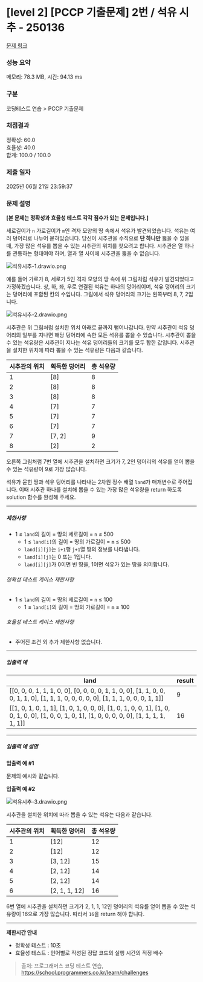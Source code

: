 # [level 2] [PCCP 기출문제] 2번 / 석유 시추 - 250136 

[문제 링크](https://school.programmers.co.kr/learn/courses/30/lessons/250136) 

### 성능 요약

메모리: 78.3 MB, 시간: 94.13 ms

### 구분

코딩테스트 연습 > PCCP 기출문제

### 채점결과

정확성: 60.0<br/>효율성: 40.0<br/>합계: 100.0 / 100.0

### 제출 일자

2025년 06월 21일 23:59:37

### 문제 설명

<p><strong>[본 문제는 정확성과 효율성 테스트 각각 점수가 있는 문제입니다.]</strong></p>

<p>세로길이가 <code>n</code> 가로길이가 <code>m</code>인 격자 모양의 땅 속에서 석유가 발견되었습니다. 석유는 여러 덩어리로 나누어 묻혀있습니다. 당신이 시추관을 수직으로 <strong>단 하나만</strong> 뚫을 수 있을 때, 가장 많은 석유를 뽑을 수 있는 시추관의 위치를 찾으려고 합니다. 시추관은 열 하나를 관통하는 형태여야 하며, 열과 열 사이에 시추관을 뚫을 수 없습니다.</p>

<p><img src="https://grepp-programmers.s3.ap-northeast-2.amazonaws.com/files/production/beb862a9-5382-4f61-adae-bd6e9503c014/%E1%84%89%E1%85%A5%E1%86%A8%E1%84%8B%E1%85%B2%E1%84%89%E1%85%B5%E1%84%8E%E1%85%AE-1.drawio.png" title="" alt="석유시추-1.drawio.png"></p>

<p>예를 들어 가로가 8, 세로가 5인 격자 모양의 땅 속에 위 그림처럼 석유가 발견되었다고 가정하겠습니다. 상, 하, 좌, 우로 연결된 석유는 하나의 덩어리이며, 석유 덩어리의 크기는 덩어리에 포함된 칸의 수입니다. 그림에서 석유 덩어리의 크기는 왼쪽부터 8, 7, 2입니다. </p>

<p><img src="https://grepp-programmers.s3.ap-northeast-2.amazonaws.com/files/production/0b10a9f6-6d98-44d6-a342-f984ea47315c/%E1%84%89%E1%85%A5%E1%86%A8%E1%84%8B%E1%85%B2%E1%84%89%E1%85%B5%E1%84%8E%E1%85%AE-2.drawio.png" title="" alt="석유시추-2.drawio.png"></p>

<p>시추관은 위 그림처럼 설치한 위치 아래로 끝까지 뻗어나갑니다. 만약 시추관이 석유 덩어리의 일부를 지나면 해당 덩어리에 속한 모든 석유를 뽑을 수 있습니다. 시추관이 뽑을 수 있는 석유량은 시추관이 지나는 석유 덩어리들의 크기를 모두 합한 값입니다. 시추관을 설치한 위치에 따라 뽑을 수 있는 석유량은 다음과 같습니다.</p>
<table class="table">
        <thead><tr>
<th>시추관의 위치</th>
<th>획득한 덩어리</th>
<th>총 석유량</th>
</tr>
</thead>
        <tbody><tr>
<td>1</td>
<td>[8]</td>
<td>8</td>
</tr>
<tr>
<td>2</td>
<td>[8]</td>
<td>8</td>
</tr>
<tr>
<td>3</td>
<td>[8]</td>
<td>8</td>
</tr>
<tr>
<td>4</td>
<td>[7]</td>
<td>7</td>
</tr>
<tr>
<td>5</td>
<td>[7]</td>
<td>7</td>
</tr>
<tr>
<td>6</td>
<td>[7]</td>
<td>7</td>
</tr>
<tr>
<td>7</td>
<td>[7, 2]</td>
<td>9</td>
</tr>
<tr>
<td>8</td>
<td>[2]</td>
<td>2</td>
</tr>
</tbody>
      </table>
<p>오른쪽 그림처럼 7번 열에 시추관을 설치하면 크기가 7, 2인 덩어리의 석유를 얻어 뽑을 수 있는 석유량이 9로 가장 많습니다.</p>

<p>석유가 묻힌 땅과 석유 덩어리를 나타내는 2차원 정수 배열 <code>land</code>가 매개변수로 주어집니다. 이때 시추관 하나를 설치해 뽑을 수 있는 가장 많은 석유량을 return 하도록 solution 함수를 완성해 주세요.</p>

<hr>

<h5>제한사항</h5>

<ul>
<li>1 ≤ <code>land</code>의 길이 = 땅의 세로길이 = <code>n</code> ≤ 500

<ul>
<li>1 ≤ <code>land[i]</code>의 길이 = 땅의 가로길이 = <code>m</code> ≤ 500</li>
<li><code>land[i][j]</code>는 <code>i+1</code>행 <code>j+1</code>열 땅의 정보를 나타냅니다.</li>
<li><code>land[i][j]</code>는 0 또는 1입니다.</li>
<li><code>land[i][j]</code>가 0이면 빈 땅을, 1이면 석유가 있는 땅을 의미합니다.</li>
</ul></li>
</ul>

<h6>정확성 테스트 케이스 제한사항</h6>

<ul>
<li>1 ≤ <code>land</code>의 길이 = 땅의 세로길이 = <code>n</code> ≤ 100

<ul>
<li>1 ≤ <code>land[i]</code>의 길이 = 땅의 가로길이 = <code>m</code> ≤ 100</li>
</ul></li>
</ul>

<h6>효율성 테스트 케이스 제한사항</h6>

<ul>
<li>주어진 조건 외 추가 제한사항 없습니다.</li>
</ul>

<hr>

<h5>입출력 예</h5>
<table class="table">
        <thead><tr>
<th>land</th>
<th>result</th>
</tr>
</thead>
        <tbody><tr>
<td>[[0, 0, 0, 1, 1, 1, 0, 0], [0, 0, 0, 0, 1, 1, 0, 0], [1, 1, 0, 0, 0, 1, 1, 0], [1, 1, 1, 0, 0, 0, 0, 0], [1, 1, 1, 0, 0, 0, 1, 1]]</td>
<td>9</td>
</tr>
<tr>
<td>[[1, 0, 1, 0, 1, 1], [1, 0, 1, 0, 0, 0], [1, 0, 1, 0, 0, 1], [1, 0, 0, 1, 0, 0], [1, 0, 0, 1, 0, 1], [1, 0, 0, 0, 0, 0], [1, 1, 1, 1, 1, 1]]</td>
<td>16</td>
</tr>
</tbody>
      </table>
<hr>

<h5>입출력 예 설명</h5>

<p><strong>입출력 예 #1</strong></p>

<p>문제의 예시와 같습니다.</p>

<p><strong>입출력 예 #2</strong></p>

<p><img src="https://grepp-programmers.s3.ap-northeast-2.amazonaws.com/files/production/5e619c77-c940-46e6-9520-e5769e49194c/%E1%84%89%E1%85%A5%E1%86%A8%E1%84%8B%E1%85%B2%E1%84%89%E1%85%B5%E1%84%8E%E1%85%AE-3.drawio.png" title="" alt="석유시추-3.drawio.png"></p>

<p>시추관을 설치한 위치에 따라 뽑을 수 있는 석유는 다음과 같습니다.</p>
<table class="table">
        <thead><tr>
<th>시추관의 위치</th>
<th>획득한 덩어리</th>
<th>총 석유량</th>
</tr>
</thead>
        <tbody><tr>
<td>1</td>
<td>[12]</td>
<td>12</td>
</tr>
<tr>
<td>2</td>
<td>[12]</td>
<td>12</td>
</tr>
<tr>
<td>3</td>
<td>[3, 12]</td>
<td>15</td>
</tr>
<tr>
<td>4</td>
<td>[2, 12]</td>
<td>14</td>
</tr>
<tr>
<td>5</td>
<td>[2, 12]</td>
<td>14</td>
</tr>
<tr>
<td>6</td>
<td>[2, 1, 1, 12]</td>
<td>16</td>
</tr>
</tbody>
      </table>
<p>6번 열에 시추관을 설치하면 크기가 2, 1, 1, 12인 덩어리의 석유를 얻어 뽑을 수 있는 석유량이 16으로 가장 많습니다. 따라서 <code>16</code>을 return 해야 합니다.</p>

<hr>

<p><strong>제한시간 안내</strong></p>

<ul>
<li>정확성 테스트 : 10초</li>
<li>효율성 테스트 : 언어별로 작성된 정답 코드의 실행 시간의 적정 배수</li>
</ul>


> 출처: 프로그래머스 코딩 테스트 연습, https://school.programmers.co.kr/learn/challenges